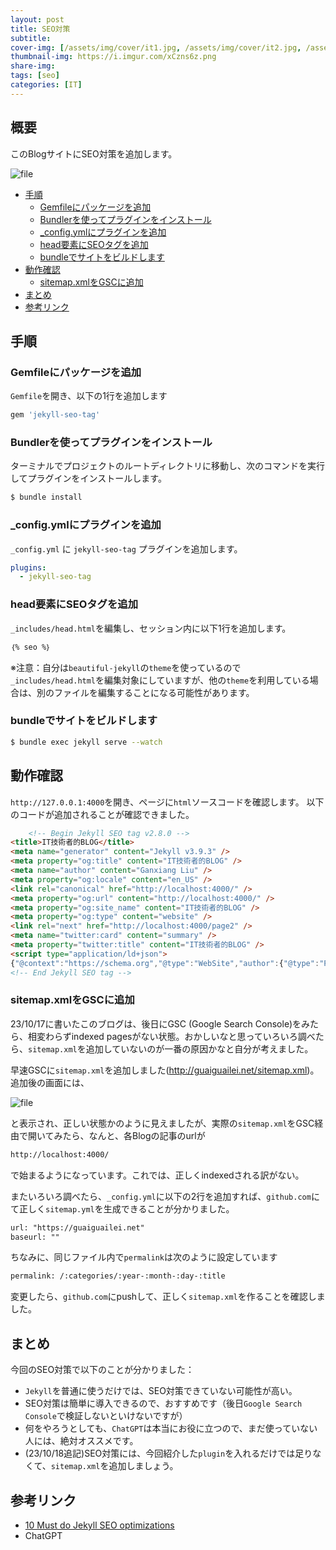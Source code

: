 ```yaml
---
layout: post
title: SEO対策
subtitle: 
cover-img: [/assets/img/cover/it1.jpg, /assets/img/cover/it2.jpg, /assets/img/cover/it3.jpg]
thumbnail-img: https://i.imgur.com/xCzns6z.png
share-img:
tags: [seo]
categories: [IT]
---
```


## 概要
このBlogサイトにSEO対策を追加します。

![file](https://i.imgur.com/xCzns6z.png)


<!-- vim-markdown-toc GFM -->

* [手順](#手順)
  * [Gemfileにパッケージを追加](#gemfileにパッケージを追加)
  * [Bundlerを使ってプラグインをインストール](#bundlerを使ってプラグインをインストール)
  * [_config.ymlにプラグインを追加](#configymlにプラグインを追加)
  * [head要素にSEOタグを追加](#head要素にseoタグを追加)
  * [bundleでサイトをビルドします](#bundleでサイトをビルドします)
* [動作確認](#動作確認)
  * [sitemap.xmlをGSCに追加](#sitemapxmlをgscに追加)
* [まとめ](#まとめ)
* [参考リンク](#参考リンク)

<!-- vim-markdown-toc -->

## 手順
### Gemfileにパッケージを追加
`Gemfile`を開き、以下の1行を追加します

```rb
gem 'jekyll-seo-tag'
```
### Bundlerを使ってプラグインをインストール
ターミナルでプロジェクトのルートディレクトリに移動し、次のコマンドを実行してプラグインをインストールします。

```bash
$ bundle install
```

### _config.ymlにプラグインを追加
`_config.yml` に `jekyll-seo-tag` プラグインを追加します。

```yaml
plugins:
  - jekyll-seo-tag
```

### head要素にSEOタグを追加
`_includes/head.html`を編集し、<head>セッション内に以下1行を追加します。

```html
｛% seo %｝
```

※注意：自分は`beautiful-jekyll`の`theme`を使っているので`_includes/head.html`を編集対象にしていますが、他の`theme`を利用している場合は、別のファイルを編集することになる可能性があります。

### bundleでサイトをビルドします
```bash
$ bundle exec jekyll serve --watch
```

## 動作確認
`http://127.0.0.1:4000`を開き、ページに`html`ソースコードを確認します。
以下のコードが追加されることが確認できました。

```html
	<!-- Begin Jekyll SEO tag v2.8.0 -->
<title>IT技術者的BLOG</title>
<meta name="generator" content="Jekyll v3.9.3" />
<meta property="og:title" content="IT技術者的BLOG" />
<meta name="author" content="Ganxiang Liu" />
<meta property="og:locale" content="en_US" />
<link rel="canonical" href="http://localhost:4000/" />
<meta property="og:url" content="http://localhost:4000/" />
<meta property="og:site_name" content="IT技術者的BLOG" />
<meta property="og:type" content="website" />
<link rel="next" href="http://localhost:4000/page2" />
<meta name="twitter:card" content="summary" />
<meta property="twitter:title" content="IT技術者的BLOG" />
<script type="application/ld+json">
{"@context":"https://schema.org","@type":"WebSite","author":{"@type":"Person","name":"Ganxiang Liu"},"headline":"IT技術者的BLOG","name":"IT技術者的BLOG","url":"http://localhost:4000/"}</script>
<!-- End Jekyll SEO tag -->
```

### sitemap.xmlをGSCに追加
23/10/17に書いたこのブログは、後日にGSC (Google Search Console)をみたら、相変わらずindexed pagesがない状態。おかしいなと思っていろいろ調べたら、`sitemap.xml`を追加していないのが一番の原因かなと自分が考えました。

早速GSCに`sitemap.xml`を追加しました(http://guaiguailei.net/sitemap.xml)。 追加後の画面には、

![file](https://i.imgur.com/n2aZWLr.png)

と表示され、正しい状態かのように見えましたが、実際の`sitemap.xml`をGSC経由で開いてみたら、なんと、各Blogの記事のurlが

```html
http://localhost:4000/
```

で始まるようになっています。これでは、正しくindexedされる訳がない。

またいろいろ調べたら、`_config.yml`に以下の2行を追加すれば、`github.com`にて正しく`sitemap.yml`を生成できることが分かりました。

```html
url: "https://guaiguailei.net"
baseurl: ""
```

ちなみに、同じファイル内で`permalink`は次のように設定しています

```html
permalink: /:categories/:year-:month-:day-:title
```

変更したら、`github.com`にpushして、正しく`sitemap.xml`を作ることを確認しました。


## まとめ
今回のSEO対策で以下のことが分かりました：
- `Jekyll`を普通に使うだけでは、SEO対策できていない可能性が高い。
- SEO対策は簡単に導入できるので、おすすめです（後日`Google Search Console`で検証しないといけないですが）
- 何をやろうとしても、`ChatGPT`は本当にお役に立つので、まだ使っていない人には、絶対オススメです。
- (23/10/18追記)SEO対策には、今回紹介した`plugin`を入れるだけでは足りなくて、`sitemap.xml`を追加しましょう。

## 参考リンク
- [10 Must do Jekyll SEO optimizations](https://blog.webjeda.com/optimize-jekyll-seo/#what-is-required-in-a-jekyll-website-for-seo)
- ChatGPT

